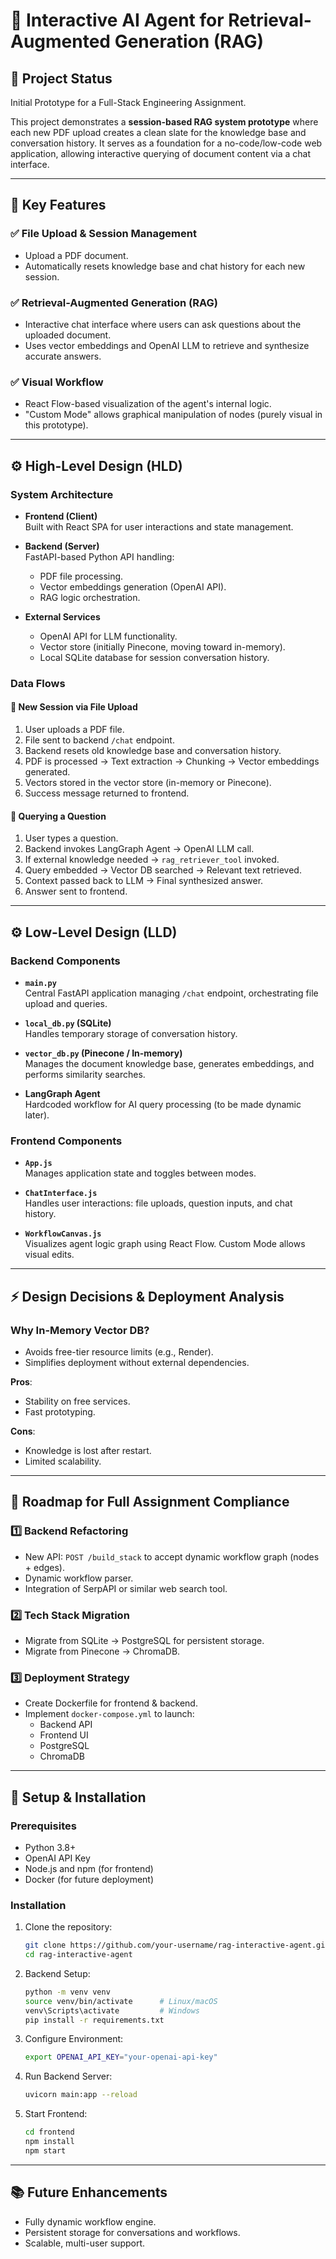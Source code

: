 # 🤖 Interactive AI Agent for Retrieval-Augmented Generation (RAG)

## 🚧 Project Status
Initial Prototype for a Full-Stack Engineering Assignment.

This project demonstrates a **session-based RAG system prototype** where each new PDF upload creates a clean slate for the knowledge base and conversation history. It serves as a foundation for a no-code/low-code web application, allowing interactive querying of document content via a chat interface.

---

## 🎯 Key Features

### ✅ File Upload & Session Management
- Upload a PDF document.
- Automatically resets knowledge base and chat history for each new session.

### ✅ Retrieval-Augmented Generation (RAG)
- Interactive chat interface where users can ask questions about the uploaded document.
- Uses vector embeddings and OpenAI LLM to retrieve and synthesize accurate answers.

### ✅ Visual Workflow
- React Flow-based visualization of the agent's internal logic.
- "Custom Mode" allows graphical manipulation of nodes (purely visual in this prototype).

---

## ⚙️ High-Level Design (HLD)

### System Architecture
- **Frontend (Client)**  
  Built with React SPA for user interactions and state management.

- **Backend (Server)**  
  FastAPI-based Python API handling:
    - PDF file processing.
    - Vector embeddings generation (OpenAI API).
    - RAG logic orchestration.

- **External Services**  
  - OpenAI API for LLM functionality.
  - Vector store (initially Pinecone, moving toward in-memory).
  - Local SQLite database for session conversation history.

### Data Flows

#### 📄 New Session via File Upload
1. User uploads a PDF file.
2. File sent to backend `/chat` endpoint.
3. Backend resets old knowledge base and conversation history.
4. PDF is processed → Text extraction → Chunking → Vector embeddings generated.
5. Vectors stored in the vector store (in-memory or Pinecone).
6. Success message returned to frontend.

#### 💬 Querying a Question
1. User types a question.
2. Backend invokes LangGraph Agent → OpenAI LLM call.
3. If external knowledge needed → `rag_retriever_tool` invoked.
4. Query embedded → Vector DB searched → Relevant text retrieved.
5. Context passed back to LLM → Final synthesized answer.
6. Answer sent to frontend.

---

## ⚙️ Low-Level Design (LLD)

### Backend Components
- **`main.py`**  
  Central FastAPI application managing `/chat` endpoint, orchestrating file upload and queries.

- **`local_db.py` (SQLite)**  
  Handles temporary storage of conversation history.

- **`vector_db.py` (Pinecone / In-memory)**  
  Manages the document knowledge base, generates embeddings, and performs similarity searches.

- **LangGraph Agent**  
  Hardcoded workflow for AI query processing (to be made dynamic later).

### Frontend Components
- **`App.js`**  
  Manages application state and toggles between modes.

- **`ChatInterface.js`**  
  Handles user interactions: file uploads, question inputs, and chat history.

- **`WorkflowCanvas.js`**  
  Visualizes agent logic graph using React Flow. Custom Mode allows visual edits.

---

## ⚡ Design Decisions & Deployment Analysis

### Why In-Memory Vector DB?
- Avoids free-tier resource limits (e.g., Render).
- Simplifies deployment without external dependencies.
  
**Pros**:
- Stability on free services.
- Fast prototyping.

**Cons**:
- Knowledge is lost after restart.
- Limited scalability.

---

## 🚀 Roadmap for Full Assignment Compliance

### 1️⃣ Backend Refactoring
- New API: `POST /build_stack` to accept dynamic workflow graph (nodes + edges).
- Dynamic workflow parser.
- Integration of SerpAPI or similar web search tool.

### 2️⃣ Tech Stack Migration
- Migrate from SQLite → PostgreSQL for persistent storage.
- Migrate from Pinecone → ChromaDB.

### 3️⃣ Deployment Strategy
- Create Dockerfile for frontend & backend.
- Implement `docker-compose.yml` to launch:
    - Backend API
    - Frontend UI
    - PostgreSQL
    - ChromaDB

---

## 🚀 Setup & Installation

### Prerequisites
- Python 3.8+
- OpenAI API Key
- Node.js and npm (for frontend)
- Docker (for future deployment)

### Installation
1. Clone the repository:
    ```bash
    git clone https://github.com/your-username/rag-interactive-agent.git
    cd rag-interactive-agent
    ```

2. Backend Setup:
    ```bash
    python -m venv venv
    source venv/bin/activate      # Linux/macOS
    venv\Scripts\activate         # Windows
    pip install -r requirements.txt
    ```

3. Configure Environment:
    ```bash
    export OPENAI_API_KEY="your-openai-api-key"
    ```

4. Run Backend Server:
    ```bash
    uvicorn main:app --reload
    ```

5. Start Frontend:
    ```bash
    cd frontend
    npm install
    npm start
    ```

---

## 📚 Future Enhancements
- Fully dynamic workflow engine.
- Persistent storage for conversations and workflows.
- Scalable, multi-user support.

